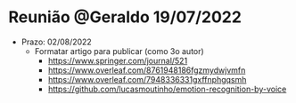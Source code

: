 # Reunião @Geraldo 19/07/2022

- Prazo: 02/08/2022
  - Formatar artigo para publicar (como 3o autor)
    - https://www.springer.com/journal/521
    - https://www.overleaf.com/8761948186fgzmydwjvmfn
    - https://www.overleaf.com/7948336331gxffnphgqsmh
    - https://github.com/lucasmoutinho/emotion-recognition-by-voice
